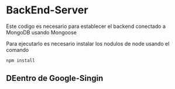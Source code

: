 # BackEnd-Server

Este codigo es necesario para establecer el backend conectado a MongoDB usando Mongoose

Para ejecutarlo es necesario instalar  los nodulos de node usando el comando
```
npm install
```
## DEentro de Google-Singin
